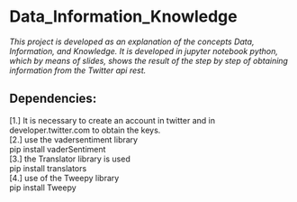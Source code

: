 # Data_Information_Knowledge

*This project is developed as an explanation of the concepts Data, Information, and Knowledge. It is developed in jupyter notebook python, which by means of slides, shows the result of the step by step of obtaining information from the Twitter api rest.*

## Dependencies:
[1.] It is necessary to create an account in twitter and in developer.twitter.com to obtain the keys. \
[2.] use the vadersentiment library \
pip install vaderSentiment \
[3.] the Translator library is used \
pip install translators \
[4.] use of the Tweepy library \
pip install Tweepy
